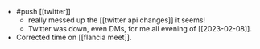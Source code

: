 - #push [[twitter]]
  - really messed up the [[twitter api changes]] it seems!
  - Twitter was down, even DMs, for me all evening of [[2023-02-08]].
- Corrected time on [[flancia meet]].
